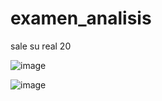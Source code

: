 # examen_analisis
sale su real 20



![image](https://github.com/user-attachments/assets/2cec7382-0720-4de7-84cb-55365ab78f38)


![image](https://github.com/user-attachments/assets/b646d27f-b595-4f80-a106-bc2da1c3c2e8)
